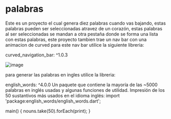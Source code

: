 # palabras
Este es un proyecto el cual genera diez palabras cuando vas bajando, estas palabras pueden ser seleccionadas atravez de un corazón, estas palabras al ser seleccionadas se mandan a otra pestaña donde se forma una lista con estas palabras, este proyecto tambien trae un nav bar con una animacion de curved para este nav bar utilice la siguiente libreria:

curved_navigation_bar: ^1.0.3

![image](https://user-images.githubusercontent.com/110652225/208937482-d6d03db7-ece4-45b3-8bab-dfbec17193ad.png)

para generar las palabras en ingles utilice la libreria:

english_words: ^4.0.0
Un paquete que contiene la mayoría de las ~5000 palabras en inglés usadas y algunas funciones de utilidad.
Impresión de los 50 sustantivos más usados ​​en el idioma inglés:
import 'package:english_words/english_words.dart';

main() {
  nouns.take(50).forEach(print);
}

